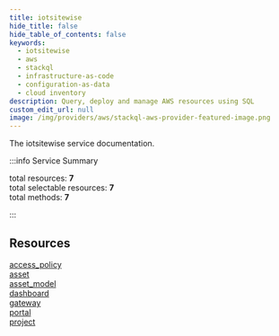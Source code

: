 ```yaml
---
title: iotsitewise
hide_title: false
hide_table_of_contents: false
keywords:
  - iotsitewise
  - aws
  - stackql
  - infrastructure-as-code
  - configuration-as-data
  - cloud inventory
description: Query, deploy and manage AWS resources using SQL
custom_edit_url: null
image: /img/providers/aws/stackql-aws-provider-featured-image.png
---
```


The iotsitewise service documentation.

:::info Service Summary

<div class="row">
<div class="providerDocColumn">
<span>total resources:&nbsp;<b>7</b></span><br />
<span>total selectable resources:&nbsp;<b>7</b></span><br />
<span>total methods:&nbsp;<b>7</b></span><br />
</div>
</div>

:::

## Resources
<div class="row">
<div class="providerDocColumn">
<a href="/providers/aws/iotsitewise/access_policy/">access_policy</a><br />
<a href="/providers/aws/iotsitewise/asset/">asset</a><br />
<a href="/providers/aws/iotsitewise/asset_model/">asset_model</a><br />
<a href="/providers/aws/iotsitewise/dashboard/">dashboard</a>
</div>
<div class="providerDocColumn">
<a href="/providers/aws/iotsitewise/gateway/">gateway</a><br />
<a href="/providers/aws/iotsitewise/portal/">portal</a><br />
<a href="/providers/aws/iotsitewise/project/">project</a>
</div>
</div>